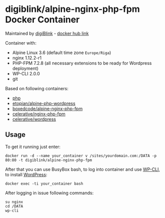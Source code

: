 # digiblink/alpine-nginx-php-fpm Docker Container

Maintained by [digiBlink](http://digiblink.eu) - [docker hub link](https://hub.docker.com/r/digiblink/alpine-nginx-php72-fpm/)

Container with:

* Alpine Linux 3.6 (default time zone `Europe/Riga`)
* nginx 1.12.2-r1
* PHP-FPM 7.2.8 (all necessary extensions to be ready for Wordpress deployment)
* WP-CLI 2.0.0
* git

Based on following containers:

* [php](https://hub.docker.com/_/php/)
* [etopian/alpine-php-wordpress](https://github.com/etopian/alpine-php-wordpress)
* [boxedcode/alpine-nginx-php-fpm](https://hub.docker.com/r/boxedcode/alpine-nginx-php-fpm/)
* [celerative/nginx-php-fpm](https://hub.docker.com/r/celerative/nginx-php-fpm/)
* [celerative/wordpress](https://hub.docker.com/r/celerative/wordpress/)

## Usage

To get it running just enter:

`docker run -d --name your_container v /sites/yourdomain.com:/DATA -p 80:80 -t digiblink/alpine-nginx-php-fpm`

After that you can use BusyBox bash, to log into container and use [WP-CLI](http://wp-cli.org), to install [WordPress](https://wordpress.org):

`docker exec -ti your_container bash`

After logging in issue following commands:

```
su nginx
cd /DATA
wp-cli
```
